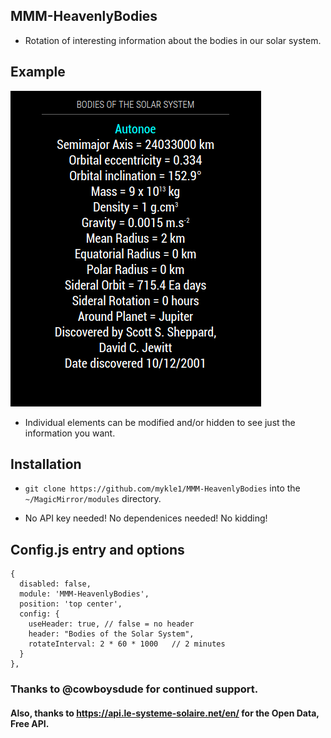 ## MMM-HeavenlyBodies

* Rotation of interesting information about the bodies in our solar system.

## Example

![](images/1.png)

* Individual elements can be modified and/or hidden to see just the information you want.

## Installation

* `git clone https://github.com/mykle1/MMM-HeavenlyBodies` into the `~/MagicMirror/modules` directory.

* No API key needed! No dependenices needed! No kidding!


## Config.js entry and options
```
{
  disabled: false,
  module: 'MMM-HeavenlyBodies',
  position: 'top center',
  config: {
    useHeader: true, // false = no header
    header: "Bodies of the Solar System",
    rotateInterval: 2 * 60 * 1000   // 2 minutes
  }
},
```

### Thanks to @cowboysdude for continued support.

#### Also, thanks to https://api.le-systeme-solaire.net/en/ for the Open Data, Free API.
